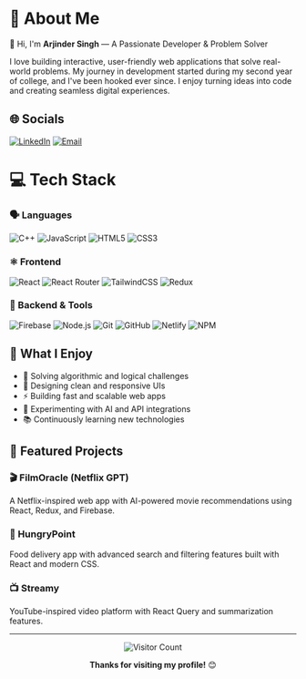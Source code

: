 # 💫 About Me

👋 Hi, I'm **Arjinder Singh** — A Passionate Developer & Problem Solver

I love building interactive, user-friendly web applications that solve real-world problems. My journey in development started during my second year of college, and I've been hooked ever since. I enjoy turning ideas into code and creating seamless digital experiences.

## 🌐 Socials
[![LinkedIn](https://img.shields.io/badge/LinkedIn-0077B5?style=for-the-badge&logo=linkedin&logoColor=white)](https://linkedin.com/in/yourprofile)
[![Email](https://img.shields.io/badge/Email-D14836?style=for-the-badge&logo=gmail&logoColor=white)](mailto:arjinderpurba02@gmail.com)

# 💻 Tech Stack

### 🗣️ Languages
![C++](https://img.shields.io/badge/c++-%2300599C.svg?style=for-the-badge&logo=c%2B%2B&logoColor=white)
![JavaScript](https://img.shields.io/badge/javascript-%23323330.svg?style=for-the-badge&logo=javascript&logoColor=%23F7DF1E)
![HTML5](https://img.shields.io/badge/html5-%23E34F26.svg?style=for-the-badge&logo=html5&logoColor=white)
![CSS3](https://img.shields.io/badge/css3-%231572B6.svg?style=for-the-badge&logo=css3&logoColor=white)

### ⚛️ Frontend
![React](https://img.shields.io/badge/react-%2320232a.svg?style=for-the-badge&logo=react&logoColor=%2361DAFB)
![React Router](https://img.shields.io/badge/React_Router-CA4245?style=for-the-badge&logo=react-router&logoColor=white)
![TailwindCSS](https://img.shields.io/badge/tailwindcss-%2338B2AC.svg?style=for-the-badge&logo=tailwind-css&logoColor=white)
![Redux](https://img.shields.io/badge/redux-%23593d88.svg?style=for-the-badge&logo=redux&logoColor=white)

### 🔧 Backend & Tools
![Firebase](https://img.shields.io/badge/firebase-%23039BE5.svg?style=for-the-badge&logo=firebase)
![Node.js](https://img.shields.io/badge/node.js-6DA55F?style=for-the-badge&logo=node.js&logoColor=white)
![Git](https://img.shields.io/badge/git-%23F05033.svg?style=for-the-badge&logo=git&logoColor=white)
![GitHub](https://img.shields.io/badge/github-%23121011.svg?style=for-the-badge&logo=github&logoColor=white)
![Netlify](https://img.shields.io/badge/netlify-%23000000.svg?style=for-the-badge&logo=netlify&logoColor=#00C7B7)
![NPM](https://img.shields.io/badge/NPM-%23CB3837.svg?style=for-the-badge&logo=npm&logoColor=white)

## 🌟 What I Enjoy
- 🧠 Solving algorithmic and logical challenges
- 🎨 Designing clean and responsive UIs
- ⚡ Building fast and scalable web apps
- 🤖 Experimenting with AI and API integrations
- 📚 Continuously learning new technologies

## 🚀 Featured Projects

### 🎬 FilmOracle (Netflix GPT)
A Netflix-inspired web app with AI-powered movie recommendations using React, Redux, and Firebase.

### 🍔 HungryPoint
Food delivery app with advanced search and filtering features built with React and modern CSS.

### 📺 Streamy
YouTube-inspired video platform with React Query and summarization features.

---

<div align="center">
  
![Visitor Count](https://visitcount.itsvg.in/api?id=ArjinderSingh&label=Profile%20Views&color=0&icon=6&pretty=false)

**Thanks for visiting my profile!** 😊

</div>
